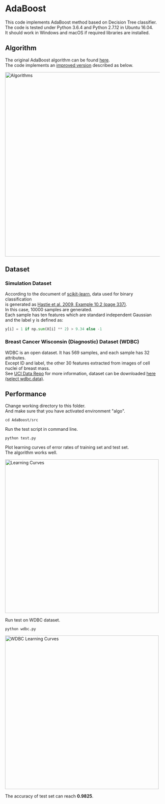 # AdaBoost

This code implements AdaBoost method based on Decision Tree classifier.  
The code is tested under Python 3.6.4 and Python 2.7.12 in Ubuntu 16.04.  
It should work in Windows and macOS if required libraries are installed.

## Algorithm

The original AdaBoost algorithm can be found [here](http://www.face-rec.org/algorithms/Boosting-Ensemble/decision-theoretic_generalization.pdf).  
The code implements an [improved version](https://link.springer.com/content/pdf/10.1023%2FA%3A1007614523901.pdf) described as below.

<img src="https://github.com/quqixun/MLAlgorithms/blob/master/AdaBoost/images/algorithms.png" alt="Algorithms" width="600">

## Dataset

### Simulation Dataset

According to the document of [scikit-learn](http://scikit-learn.org/stable/modules/generated/sklearn.datasets.make_hastie_10_2.html), data used for binary classification  
is generated as [Hastie et al. 2009, Example 10.2 (page 337)](https://web.stanford.edu/~hastie/Papers/ESLII.pdf).  
In this case, 10000 samples are generated.  
Each sample has ten features which are standard independent Gaussian  
and the label y is defined as:

```python
y[i] = 1 if np.sum(X[i] ** 2) > 9.34 else -1
```
### Breast Cancer Wisconsin (Diagnostic) Dataset (WDBC)

WDBC is an open dataset. It has 569 samples, and each sample has 32 attributes.  
Except ID and label, the other 30 features extracted from images of cell nuclei of breast mass.  
See [UCI Data Repo](https://archive.ics.uci.edu/ml/datasets/Breast+Cancer+Wisconsin+(Diagnostic)) for more information, dataset can be downloaded [here (select wdbc.data)](https://archive.ics.uci.edu/ml/machine-learning-databases/breast-cancer-wisconsin/).

## Performance
Change working directory to this folder.  
And make sure that you have activated environment "algo".
```
cd AdaBoost/src
```
Run the test script in command line.
```
python test.py
```
Plot learning curves of error rates of training set and test set.  
The algorithm works well.

<img src="https://github.com/quqixun/MLAlgorithms/blob/master/AdaBoost/images/learning_curves.png" alt="Learning Curves" width="500">

Run test on WDBC dataset.
```
python wdbc.py
```

<img src="https://github.com/quqixun/MLAlgorithms/blob/master/AdaBoost/images/wdbc_learning_curves.png" alt="WDBC Learning Curves" width="500">

The accuracy of test set can reach **0.9825**.
